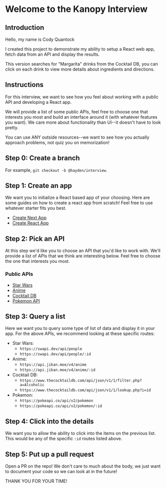 # Welcome to the Kanopy Interview

## Introduction

Hello, my name is Cody Quantock

I created this project to demonstrate my ability to setup a React web app, fetch data from an API and display the results.

This version searches for "Margarita" drinks from the Cocktail DB, you can click on each drink to view more details about ingredients and directions.

## Instructions

For this interview, we want to see how you feel about working with a public API and developing a React app.

We will provide a list of some public APIs, feel free to choose one that interests you most and build an interface around it (with whatever features you want). We care more about functionality than UI--it doesn't have to look pretty.

You can use ANY outside resources--we want to see how you actually approach problems, not quiz you on memorization!

## Step 0: Create a branch

For example, `git checkout -b @hayden/interview`.

## Step 1: Create an app

We want you to initialize a React based app of your choosing. Here are some guides on how to create a react app from scratch! Feel free to use whatever starter fits you best.

- [Create Next App](https://nextjs.org/docs/api-reference/create-next-app)
- [Create React App](https://create-react-app.dev/)

## Step 2: Pick an API

At this step we'd like you to choose an API that you'd like to work with. We'll provide a list of APIs that we think are interesting below. Feel free to choose the one that interests you most.

### Public APIs

- [Star Wars](https://swapi.dev/)
- [Anime](https://docs.api.jikan.moe/)
- [Cocktail DB](https://www.thecocktaildb.com/api.php)
- [Pokemon API](https://pokeapi.co/docs/v2#resource-listspagination-section)

## Step 3: Query a list

Here we want you to query some type of list of data and display it in your app. For the above APIs, we recommend looking at these specific routes:

- Star Wars:
  - `https://swapi.dev/api/people`
  - `https://swapi.dev/api/people/:id`
- Anime:
  - `https://api.jikan.moe/v4/anime`
  - `https://api.jikan.moe/v4/anime/:id`
- Cocktail DB:
  - `https://www.thecocktaildb.com/api/json/v1/1/filter.php?a=Alcoholic`
  - `https://www.thecocktaildb.com/api/json/v1/1/lookup.php?i=id`
- Pokemon:
  - `https://pokeapi.co/api/v2/pokemon`
  - `https://pokeapi.co/api/v2/pokemon/:id`

## Step 4: Click into the details

We want you to allow the ability to click into the items on the previous list. This would be any of the specific `:id` routes listed above.

## Step 5: Put up a pull request

Open a PR on the repo! We don't care to much about the body, we just want to document your code so we can look at in the future!

THANK YOU FOR YOUR TIME!
